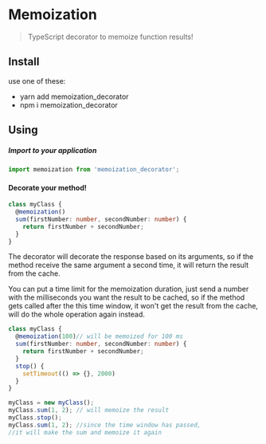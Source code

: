 # Memoization
> TypeScript decorator to memoize function results!


## Install
use one of these:
- yarn add memoization_decorator
- npm i memoization_decorator

## Using

##### Import to your application
```typescript
import memoization from 'memoization_decorator';
```

#### Decorate your method!
```typescript
class myClass {
  @memoization()
  sum(firstNumber: number, secondNumber: number) {
    return firstNumber + secondNumber;
  }
}
```

The decorator will decorate the response based on its arguments, so if the method receive the same argument a second time, it will return the result from the cache.

You can put a time limit for the memoization duration, just send a number with the milliseconds you want the result to be cached, so if the method gets called after the this time window, it won't get the result from the cache, will do the whole operation again instead.

```typescript
class myClass {
  @memoization(100)// will be memoized for 100 ms
  sum(firstNumber: number, secondNumber: number) {
    return firstNumber + secondNumber;
  }
  stop() {
    setTimeout(() => {}, 2000)
  }
}

myClass = new myClass();
myClass.sum(1, 2); // will memoize the result
myClass.stop();
myClass.sum(1, 2); //since the time window has passed,
//it will make the sum and memoize it again
```
